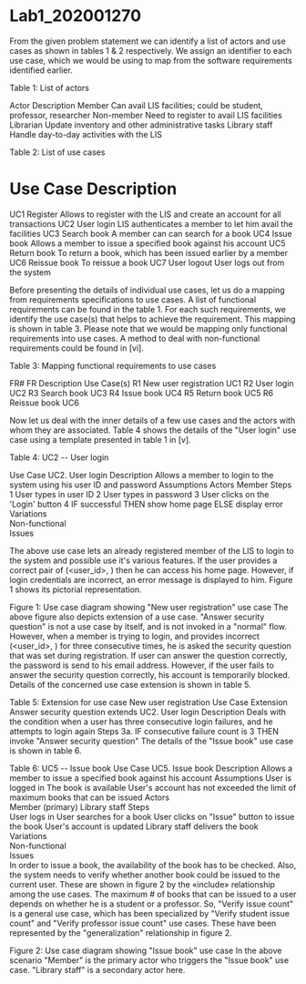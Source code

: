 # Lab1_202001270
From the given problem statement we can identify a list of actors and use cases as shown in tables 1 & 2 respectively. We assign an identifier to each use case, which we would be using to map from the software requirements identified earlier.

Table 1: List of actors

Actor	         Description
Member	       Can avail LIS facilities; could be student, professor, researcher
Non-member	   Need to register to avail LIS facilities
Librarian    	 Update inventory and other administrative tasks
Library staff	 Handle day-to-day activities with the LIS
 

Table 2: List of use cases

#	    Use Case        	Description
UC1	  Register	    Allows to register with the LIS and create an account for all transactions
UC2	  User login	  LIS authenticates a member to let him avail the facilities
UC3	  Search book	  A member can can search for a book
UC4	  Issue book	  Allows a member to issue a specified book against his account
UC5	  Return book	  To return a book, which has been issued earlier by a member
UC6	  Reissue book	To reissue a book
UC7  	User logout	  User logs out from the system

Before presenting the details of individual use cases, let us do a mapping from requirements specifications to use cases. A list of functional requirements can be found in the table 1. For each such requirements, we identify the use case(s) that helps to achieve the requirement. This mapping is shown in table 3. Please note that we would be mapping only functional requirements into use cases. A method to deal with non-functional requirements could be found in [vi].

Table 3: Mapping functional requirements to use cases

FR# 	FR Description	      Use Case(s)
R1	  New user registration	UC1
R2	  User login	          UC2
R3	  Search book	          UC3
R4	  Issue book	          UC4
R5	  Return book	          UC5
R6	  Reissue book	        UC6

Now let us deal with the inner details of a few use cases and the actors with whom they are associated. Table 4 shows the details of the "User login" use case using a template presented in table 1 in [v].

Table 4: UC2 -- User login

Use Case	       UC2. User login
Description	     Allows a member to login to the system using his user ID and password
Assumptions	
Actors	         Member
Steps	           1 User types in user ID
                 2 User types in password
                 3 User clicks on the 'Login' button
                4 IF successful THEN show home page
                 ELSE display error
Variations	
Non-functional	
Issues	


The above use case lets an already registered member of the LIS to login to the system and possible use it's various features. If the user provides a correct pair of (<user_id>, <password>) then he can access his home page. However, if login credentials are incorrect, an error message is displayed to him. Figure 1 shows its pictorial representation.


Figure 1: Use case diagram showing "New user registration" use case
The above figure also depicts extension of a use case. "Answer security question" is not a use case by itself, and is not invoked in a "normal" flow. However, when a member is trying to login, and provides incorrect (<user_id>, <password>) for three consecutive times, he is asked the security question that was set during registration. If user can answer the question correctly, the password is send to his email address. However, if the user fails to answer the security question correctly, his account is temporarily blocked. Details of the concerned use case extension is shown in table 5.

Table 5: Extension for use case New user registration
Use Case Extension	Answer security question extends UC2. User login
Description	Deals with the condition when a user has three consecutive login failures, and he attempts to login again
Steps	3a. IF consecutive failure count is 3 THEN invoke "Answer security question"
The details of the "Issue book" use case is shown in table 6.

Table 6: UC5 -- Issue book
Use Case	UC5. Issue book
Description	Allows a member to issue a specified book against his account
Assumptions	
User is logged in
The book is available
User's account has not exceeded the limit of maximum books that can be issued
Actors	
Member (primary)
Library staff
Steps	
User logs in
User searches for a book
User clicks on "Issue" button to issue the book
User's account is updated
Library staff delivers the book
Variations	
Non-functional	
Issues	
In order to issue a book, the availability of the book has to be checked. Also, the system needs to verify whether another book could be issued to the current user. These are shown in figure 2 by the «include» relationship among the use cases. The maximum # of books that can be issued to a user depends on whether he is a student or a professor. So, "Verify issue count" is a general use case, which has been specialized by "Verify student issue count" and "Verify professor issue count" use cases. These have been represented by the "generalization" relationship in figure 2.


Figure 2: Use case diagram showing "Issue book" use case
In the above scenario "Member" is the primary actor who triggers the "Issue book" use case. "Library staff" is a secondary actor here.
